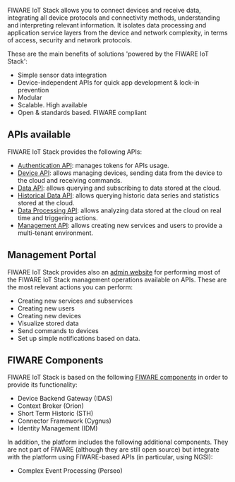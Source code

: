 FIWARE IoT Stack allows you to connect devices and receive data, integrating all
device protocols and connectivity methods, understanding and interpreting relevant information.
It isolates data processing and application service layers from the device and network complexity,
in terms of access, security and network protocols.

These are the main benefits of solutions 'powered by the FIWARE IoT Stack':

- Simple sensor data integration
- Device-independent APIs for quick app development & lock-in prevention
- Modular
- Scalable. High available
- Open & standards based. FIWARE compliant

## APIs available

FIWARE IoT Stack provides the following APIs:

- [Authentication API](authentication_api.md): manages tokens for APIs usage.
- [Device API](device_api.md): allows managing devices, sending data from the device to the cloud and receiving commands.
- [Data API](data_api.md): allows querying and subscribing to data stored at the cloud.
- [Historical Data API](historicdata_api.md): allows querying historic data series and statistics stored at the cloud.
- [Data Processing API](dataprocessing_api.md): allows analyzing data stored at the cloud on real time and triggering actions.
- [Management API](management_api.md): allows creating new services and users to provide a multi-tenant environment.

## Management Portal

FIWARE IoT Stack provides also an [admin website](portal.md) for performing most of the FIWARE IoT Stack management operations available on APIs. These are the most relevant actions you can perform:

- Creating new services and subservices
- Creating new users
- Creating new devices
- Visualize stored data
- Send commands to devices
- Set up simple notifications based on data.

## FIWARE Components

FIWARE IoT Stack is based on the following [FIWARE components](walkthrough.md) in order to provide its functionality:

- Device Backend Gateway (IDAS)
- Context Broker (Orion)
- Short Term Historic (STH)
- Connector Framework (Cygnus)
- Identity Management (IDM)

In addition, the platform includes the following additional components. They are not part of FIWARE (although
they are still open source) but integrate with the platform using FIWARE-based APIs (in particular, using NGSI): 

- Complex Event Processing (Perseo)
